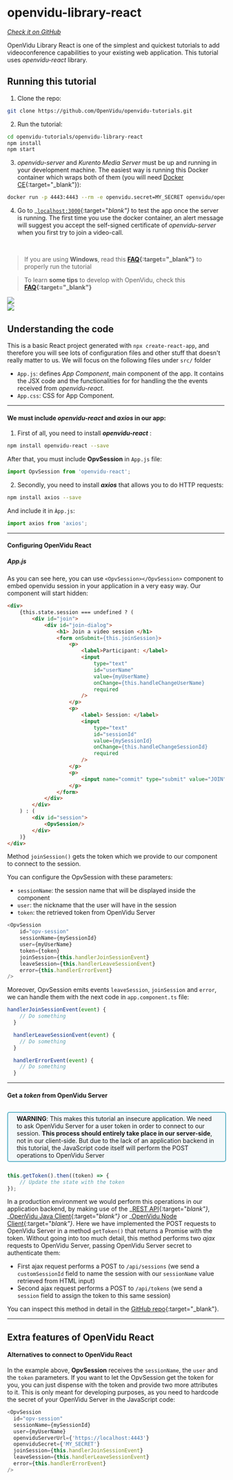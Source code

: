 # openvidu-library-react

<a href="https://github.com/OpenVidu/openvidu-tutorials/tree/master/openvidu-library-react" target="_blank"><i class="icon ion-social-github"> Check it on GitHub</i></a>

OpenVidu Library React is one of the simplest and quickest tutorials to add videoconference capabilities to your existing web application. This tutorial uses _openvidu-react_ library.

## Running this tutorial

1) Clone the repo:

```bash
git clone https://github.com/OpenVidu/openvidu-tutorials.git
```

2) Run the tutorial:

```bash
cd openvidu-tutorials/openvidu-library-react
npm install
npm start
```

3) _openvidu-server_ and _Kurento Media Server_ must be up and running in your development machine. The easiest way is running this Docker container which wraps both of them (you will need [Docker CE](https://store.docker.com/search?type=edition&offering=community){:target="_blank"}):

```bash
docker run -p 4443:4443 --rm -e openvidu.secret=MY_SECRET openvidu/openvidu-server-kms:2.9.0
```

4) Go to _[`localhost:3000`](http://localhost:3000){:target="_blank"}_ to test the app once the server is running. The first time you use the docker container, an alert message will suggest you accept the self-signed certificate of _openvidu-server_ when you first try to join a video-call.

<br>

> If you are using **Windows**, read this **[FAQ](/troubleshooting/#3-i-am-using-windows-to-run-the-tutorials-develop-my-app-anything-i-should-know){:target="_blank"}** to properly run the tutorial

> To learn **some tips** to develop with OpenVidu, check this **[FAQ](/troubleshooting#2-any-tips-to-make-easier-the-development-of-my-app-with-openvidu){:target="_blank"}**


<div class="row no-margin row-gallery">
	<div class="col-md-6">
		<a data-fancybox="gallery" href="/img/demos/openvidu-library-react1.png">
		<img class="img-responsive" src="/img/demos/openvidu-library-react1.png">
	</a>
	</div>
	<div class="col-md-6">
		<a data-fancybox="gallery" href="/img/demos/openvidu-library-react2.png">
		<img class="img-responsive" src="/img/demos/openvidu-library-react2.png">
	</a>
	</div>
</div>

## Understanding the code

This is a basic React project generated with `npx create-react-app`, and therefore you will see lots of configuration files and other stuff that doesn't really matter to us. We will focus on the following files under `src/` folder

-   `App.js`: defines _App Component_, main component of the app. It contains the JSX code and the functionalities for for handling the the events received from _openvidu-react_.
-   `App.css`: CSS for App Component.

---

#### We must include _openvidu-react_ and _axios_ in our app:

1) First of all, you need to install **_openvidu-react_** :
```bash
npm install openvidu-react --save
```

After that, you must include **OpvSession** in `App.js` file:

```javascript
import OpvSession from 'openvidu-react';
```

2) Secondly, you need to install **_axios_** that allows you to do HTTP requests:

```bash
npm install axios --save
```
And include it in `Àpp.js`:

```javascript
import axios from 'axios';
```

<hr>

#### Configuring OpenVidu React

##### App.js

As you can see here, you can use `<OpvSession></OpvSession>` component to embed openvidu session in your application in a very easy way. Our component will start hidden:

```html
<div>
    {this.state.session === undefined ? (
        <div id="join">
            <div id="join-dialog">
                <h1> Join a video session </h1>
                <form onSubmit={this.joinSession}>
                    <p>
                        <label>Participant: </label>
                        <input
                            type="text"
                            id="userName"
                            value={myUserName}
                            onChange={this.handleChangeUserName}
                            required
                        />
                    </p>
                    <p>
                        <label> Session: </label>
                        <input
                            type="text"
                            id="sessionId"
                            value={mySessionId}
                            onChange={this.handleChangeSessionId}
                            required
                        />
                    </p>
                    <p>
                        <input name="commit" type="submit" value="JOIN" />
                    </p>
                </form>
            </div>
        </div>
    ) : (
        <div id="session">
            <OpvSession/>
        </div>
    )}
</div>
```

Method `joinSession()` gets the token which we provide to our component to connect to the session.

You can configure the OpvSession with these parameters:

-   `sessionName`: the session name that will be displayed inside the component
-   `user`: the nickname that the user will have in the session
-   `token`: the retrieved token from OpenVidu Server


```javascript
<OpvSession
    id="opv-session"
    sessionName={mySessionId}
    user={myUserName}
    token={token}
    joinSession={this.handlerJoinSessionEvent}
    leaveSession={this.handlerLeaveSessionEvent}
    error={this.handlerErrorEvent}
/>
```

Moreover, OpvSession emits events `leaveSession`, `joinSession` and `error`, we can handle them with the next code in `app.component.ts` file:

```javascript
handlerJoinSessionEvent(event) {
    // Do something
  }

  handlerLeaveSessionEvent(event) {
    // Do something
  }

  handlerErrorEvent(event) {
    // Do something
  }
```

---

#### Get a _token_ from OpenVidu Server

<div style="
    display: table;
    border: 2px solid #0088aa9e;
    border-radius: 5px;
    width: 100%;
    margin-top: 30px;
    margin-bottom: 25px;
    padding: 5px 0 5px 0;
    background-color: rgba(0, 136, 170, 0.04);"><div style="display: table-cell; vertical-align: middle;">
    <i class="icon ion-android-alert" style="
    font-size: 50px;
    color: #0088aa;
    display: inline-block;
    padding-left: 25%;
"></i></div>
<div style="
    vertical-align: middle;
    display: table-cell;
    padding-left: 20px;
    padding-right: 20px;
    ">
	<strong>WARNING</strong>: This makes this tutorial an insecure application. We need to ask OpenVidu Server for a user token in order to connect to our session. <strong>This process should entirely take place in our server-side</strong>, not in our client-side. But due to the lack of an application backend in this tutorial, the JavaScript code itself will perform the POST operations to OpenVidu Server
</div>
</div>

```javascript
this.getToken().then((token) => {
    // Update the state with the token
});
```

In a production environment we would perform this operations in our application backend, by making use of the _[REST API](/reference-docs/REST-API/){:target="_blank"}_, _[OpenVidu Java Client](/reference-docs/openvidu-java-client/){:target="_blank"}_ or _[OpenVidu Node Client](/reference-docs/openvidu-node-client/){:target="_blank"}_. Here we have implemented the POST requests to OpenVidu Server in a method `getToken()` that returns a Promise with the token. Without going into too much detail, this method performs two _ajax_ requests to OpenVidu Server, passing OpenVidu Server secret to authenticate them:

-   First ajax request performs a POST to `/api/sessions` (we send a `customSessionId` field to name the session with our `sessionName` value retrieved from HTML input)
-   Second ajax request performs a POST to `/api/tokens` (we send a `session` field to assign the token to this same session)

You can inspect this method in detail in the [GitHub repo](https://github.com/OpenVidu/openvidu-tutorials/blob/master/openvidu-webcomponent/web/app.js#L44){:target="_blank"}.

<hr>

## Extra features of OpenVidu React

#### Alternatives to connect to OpenVidu React

In the example above, **OpvSession** receives the `sessionName`, the `user` and the `token` parameters. If you want to let the OpvSession get the token for you, you can just dispense with the token and provide two more attributes to it. This is only meant for developing purposes, as you need to hardcode the secret of your OpenVidu Server in the JavaScript code:

```javascript
<OpvSession
  id="opv-session"
  sessionName={mySessionId}
  user={myUserName}
  openviduServerUrl={'https://localhost:4443'}
  openviduSecret={'MY_SECRET'}
  joinSession={this.handlerJoinSessionEvent}
  leaveSession={this.handlerLeaveSessionEvent}
  error={this.handlerErrorEvent}
/>
```
<link rel="stylesheet" href="https://cdnjs.cloudflare.com/ajax/libs/fancybox/3.1.20/jquery.fancybox.min.css" />
<script src="https://cdnjs.cloudflare.com/ajax/libs/fancybox/3.1.20/jquery.fancybox.min.js"></script>
<script>
  $().fancybox({
    selector : '[data-fancybox="gallery"]',
    infobar : true,
    arrows : false,
    loop: true,
    protect: true,
    transitionEffect: 'slide',
    buttons : [
        'close'
    ],
    clickOutside : 'close',
    clickSlide   : 'close',
  });
</script>